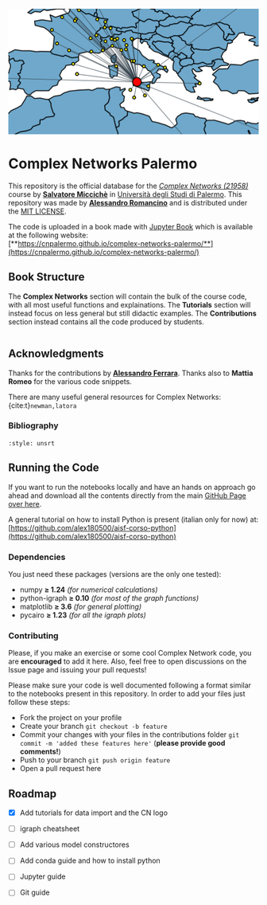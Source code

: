 ![logo](images/cnpa_banner.png)

# Complex Networks Palermo

This repository is the official database for the [_Complex Networks (21958)_](https://www.unipa.it/persone/docenti/m/salvatore.micciche/?pagina=insegnamento&idInsegnamento=155641&idCattedra=149802) course by [**Salvatore Miccichè**](https://www.unipa.it/persone/docenti/m/salvatore.micciche/) in [Università degli Studi di Palermo](https://www.unipa.it/). This repository was made by [**Alessandro Romancino**](https://github.com/alex180500) and is distributed under the [MIT LICENSE](https://github.com/CNPalermo/complex-networks-palermo/blob/main/LICENSE).

The code is uploaded in a book made with [Jupyter Book](https://jupyterbook.org/en/stable/intro.html) which is available at the following website: \
[**https://cnpalermo.github.io/complex-networks-palermo/**](https://cnpalermo.github.io/complex-networks-palermo/)

## Book Structure

The **Complex Networks** section will contain the bulk of the course code, with all most useful functions and explainations. The **Tutorials** section will instead focus on less general but still didactic examples. The **Contributions** section instead contains all the code produced by students.

```{tableofcontents}
```

## Acknowledgments

Thanks for the contributions by [**Alessandro Ferrara**](https://github.com/Pherrara). Thanks also to **Mattia Romeo** for the various code snippets.

There are many useful general resources for Complex Networks: \
{cite:t}`newman,latora`

### Bibliography
```{bibliography}
:style: unsrt
```

## Running the Code

If you want to run the notebooks locally and have an hands on approach go ahead and download all the contents directly from the main [GitHub Page over here](https://github.com/CNPalermo/complex-networks-palermo).

A general tutorial on how to install Python is present (italian only for now) at: \
[https://github.com/alex180500/aisf-corso-python](https://github.com/alex180500/aisf-corso-python)

### Dependencies

You just need these packages (versions are the only one tested):
- numpy **≥ 1.24** _(for numerical calculations)_
- python-igraph **≥ 0.10** _(for most of the graph functions)_
- matplotlib **≥ 3.6** _(for general plotting)_
- pycairo **≥ 1.23** _(for all the igraph plots)_

### Contributing

Please, if you make an exercise or some cool Complex Network code, you are **encouraged** to add it here. Also, feel free to open discussions on the Issue page and issuing your pull requests!

Please make sure your code is well documented following a format similar to the notebooks present in this repository. In order to add your files just follow these steps:

- Fork the project on your profile
- Create your branch `git checkout -b feature`
- Commit your changes with your files in the contributions folder `git commit -m 'added these features here'` (**please provide good comments!**)
- Push to your branch `git push origin feature`
- Open a pull request here

## Roadmap

- [x] Add tutorials for data import and the CN logo
- [ ] igraph cheatsheet
- [ ] Add various model constructores
- [ ] Add conda guide and how to install python
- [ ] Jupyter guide
- [ ] Git guide





